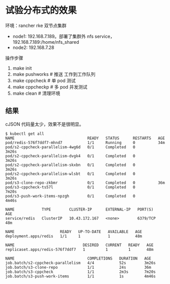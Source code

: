# 试验分布式的效果

环境：rancher rke 双节点集群

* node1: 192.168.7.189。部署了集群外 nfs service，192.168.7.189:/home/nfs_shared
* node2: 192.168.7.28

操作步骤

1. make init
2. make pushworks # 推送 工作到工作队列
3. make cppcheck # 单 pod 测试
4. make cppcheckp # 多 pod 并发测试
5. make clean # 清理环境

## 结果

cJSON 代码量太少，效果不是很明显。

```
$ kubectl get all
NAME                                READY   STATUS      RESTARTS   AGE
pod/redis-576f7ddf7-mhnd7           1/1     Running     0          34m
pod/s2-cppcheck-parallelism-4wg6d   0/1     Completed   0          3m26s
pod/s2-cppcheck-parallelism-dvgk4   0/1     Completed   0          3m26s
pod/s2-cppcheck-parallelism-skxbn   0/1     Completed   0          3m26s
pod/s2-cppcheck-parallelism-wlsbt   0/1     Completed   0          3m26s
pod/s3-clone-repo-zkbmr             0/1     Completed   0          36m
pod/s3-cppcheck-ts57l               0/1     Completed   0          7m20s
pod/s3-push-work-items-npzgh        0/1     Completed   0          4m46s

NAME            TYPE        CLUSTER-IP      EXTERNAL-IP   PORT(S)    AGE
service/redis   ClusterIP   10.43.172.167   <none>        6379/TCP   48m

NAME                    READY   UP-TO-DATE   AVAILABLE   AGE
deployment.apps/redis   1/1     1            1           48m

NAME                              DESIRED   CURRENT   READY   AGE
replicaset.apps/redis-576f7ddf7   1         1         1       48m

NAME                                COMPLETIONS   DURATION   AGE
job.batch/s2-cppcheck-parallelism   4/4           52s        3m26s
job.batch/s3-clone-repo             1/1           24s        36m
job.batch/s3-cppcheck               1/1           2m3s       7m20s
job.batch/s3-push-work-items        1/1           1s         4m46s
```
